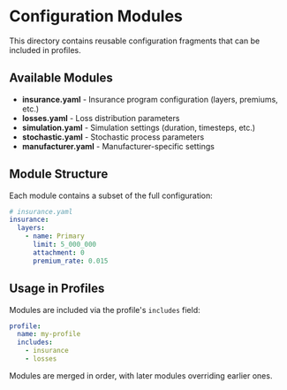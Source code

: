 # Configuration Modules

This directory contains reusable configuration fragments that can be included in profiles.

## Available Modules

- **insurance.yaml** - Insurance program configuration (layers, premiums, etc.)
- **losses.yaml** - Loss distribution parameters
- **simulation.yaml** - Simulation settings (duration, timesteps, etc.)
- **stochastic.yaml** - Stochastic process parameters
- **manufacturer.yaml** - Manufacturer-specific settings

## Module Structure

Each module contains a subset of the full configuration:

```yaml
# insurance.yaml
insurance:
  layers:
    - name: Primary
      limit: 5_000_000
      attachment: 0
      premium_rate: 0.015
```

## Usage in Profiles

Modules are included via the profile's `includes` field:

```yaml
profile:
  name: my-profile
  includes:
    - insurance
    - losses
```

Modules are merged in order, with later modules overriding earlier ones.
